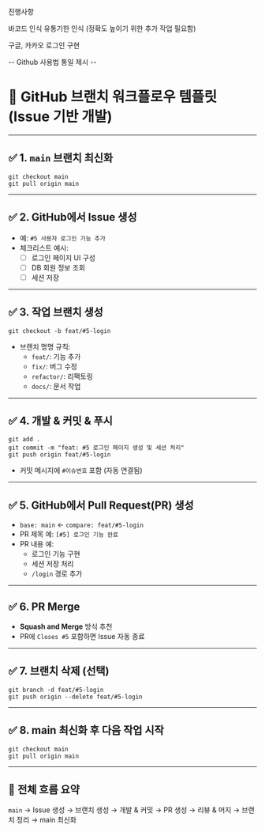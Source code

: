 진행사항

바코드 인식
유통기한 인식 (정확도 높이기 위한 추가 작업 필요함)

구글, 카카오 로그인 구현



-- Github 사용법 통일 제시 -- 

# 📌 GitHub 브랜치 워크플로우 템플릿 (Issue 기반 개발)

---

## ✅ 1. `main` 브랜치 최신화
```
git checkout main
git pull origin main
```

---

## ✅ 2. GitHub에서 Issue 생성
- 예: `#5 사용자 로그인 기능 추가`
- 체크리스트 예시:
  - [ ] 로그인 페이지 UI 구성
  - [ ] DB 회원 정보 조회
  - [ ] 세션 저장

---

## ✅ 3. 작업 브랜치 생성
```
git checkout -b feat/#5-login
```
- 브랜치 명명 규칙:
  - `feat/`: 기능 추가
  - `fix/`: 버그 수정
  - `refactor/`: 리팩토링
  - `docs/`: 문서 작업

---

## ✅ 4. 개발 & 커밋 & 푸시
```
git add .
git commit -m "feat: #5 로그인 페이지 생성 및 세션 처리"
git push origin feat/#5-login
```
- 커밋 메시지에 `#이슈번호` 포함 (자동 연결됨)

---

## ✅ 5. GitHub에서 Pull Request(PR) 생성
- `base: main` ← `compare: feat/#5-login`
- PR 제목 예: `[#5] 로그인 기능 완료`
- PR 내용 예:
  - 로그인 기능 구현
  - 세션 저장 처리
  - `/login` 경로 추가

---

## ✅ 6. PR Merge
- **Squash and Merge** 방식 추천
- PR에 `Closes #5` 포함하면 Issue 자동 종료

---

## ✅ 7. 브랜치 삭제 (선택)
```
git branch -d feat/#5-login
git push origin --delete feat/#5-login
```

---

## ✅ 8. main 최신화 후 다음 작업 시작
```
git checkout main
git pull origin main
```

---

## 🔁 전체 흐름 요약
`main` → Issue 생성 → 브랜치 생성 → 개발 & 커밋 → PR 생성 → 리뷰 & 머지 → 브랜치 정리 → main 최신화

